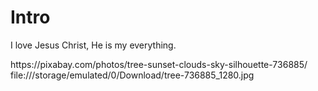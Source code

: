 <!DOCTYPE html>
<html>
<body>
<h1>Intro</h1>
<p>I love Jesus Christ, He is my everything.</p>
https://pixabay.com/photos/tree-sunset-clouds-sky-silhouette-736885/
file:///storage/emulated/0/Download/tree-736885_1280.jpg

</body>
</html>
